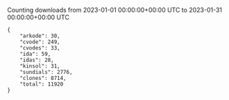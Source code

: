 
Counting downloads from 2023-01-01 00:00:00+00:00 UTC to 2023-01-31 00:00:00+00:00 UTC

```
{
    "arkode": 30,
    "cvode": 249,
    "cvodes": 33,
    "ida": 59,
    "idas": 28,
    "kinsol": 31,
    "sundials": 2776,
    "clones": 8714,
    "total": 11920
}
```
